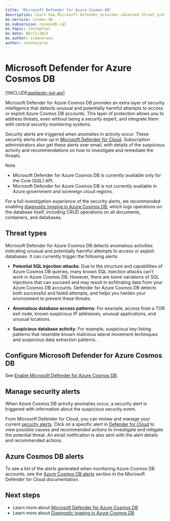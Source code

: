 ```yaml
---
title: 'Microsoft Defender for Azure Cosmos DB'
description: Learn how Microsoft Defender provides advanced threat protection on Azure Cosmos DB.
ms.service: cosmos-db
ms.subservice: cosmosdb-sql
ms.topic: conceptual
ms.date: 06/21/2022
ms.author: sidandrews
author: seesharprun
---
```


# Microsoft Defender for Azure Cosmos DB
[!INCLUDE[appliesto-sql-api](../includes/appliesto-sql-api.md)]

Microsoft Defender for Azure Cosmos DB provides an extra layer of security intelligence that detects unusual and potentially harmful attempts to access or exploit Azure Cosmos DB accounts. This layer of protection allows you to address threats, even without being a security expert, and integrate them with central security monitoring systems.

Security alerts are triggered when anomalies in activity occur. These security alerts show up in [Microsoft Defender for Cloud](https://azure.microsoft.com/services/security-center/). Subscription administrators also get these alerts over email, with details of the suspicious activity and recommendations on how to investigate and remediate the threats.

> [!NOTE]
>
> * Microsoft Defender for Azure Cosmos DB is currently available only for the Core (SQL) API.
> * Microsoft Defender for Azure Cosmos DB is not currently available in Azure government and sovereign cloud regions.

For a full investigation experience of the security alerts, we recommended enabling [diagnostic logging in Azure Cosmos DB](../monitor-cosmos-db.md), which logs operations on the database itself, including CRUD operations on all documents, containers, and databases.

## Threat types

Microsoft Defender for Azure Cosmos DB detects anomalous activities indicating unusual and potentially harmful attempts to access or exploit databases. It can currently trigger the following alerts:

- **Potential SQL injection attacks**: Due to the structure and capabilities of Azure Cosmos DB queries, many known SQL injection attacks can’t work in Azure Cosmos DB. However, there are some variations of SQL injections that can succeed and may result in exfiltrating data from your Azure Cosmos DB accounts. Defender for Azure Cosmos DB detects both successful and failed attempts, and helps you harden your environment to prevent these threats.

- **Anomalous database access patterns**: For example, access from a TOR exit node, known suspicious IP addresses, unusual applications, and unusual locations.

- **Suspicious database activity**: For example, suspicious key-listing patterns that resemble known malicious lateral movement techniques and suspicious data extraction patterns.

## Configure Microsoft Defender for Azure Cosmos DB

See [Enable Microsoft Defender for Azure Cosmos DB](../../defender-for-cloud/defender-for-databases-enable-cosmos-protections.md).

## Manage security alerts

When Azure Cosmos DB activity anomalies occur, a security alert is triggered with information about the suspicious security event. 

 From Microsoft Defender for Cloud, you can review and manage your current [security alerts](../../security-center/security-center-alerts-overview.md).  Click on a specific alert in [Defender for Cloud](https://portal.azure.com/#blade/Microsoft_Azure_Security/SecurityMenuBlade/0) to view possible causes and recommended actions to investigate and mitigate the potential threat. An email notification is also sent with the alert details and recommended actions.

## Azure Cosmos DB alerts

 To see a list of the alerts generated when monitoring Azure Cosmos DB accounts, see the [Azure Cosmos DB alerts](../../security-center/alerts-reference.md#alerts-azurecosmos) section in the Microsoft Defender for Cloud documentation.

## Next steps

* Learn more about [Microsoft Defender for Azure Cosmos DB](../../defender-for-cloud/concept-defender-for-cosmos.md)
* Learn more about [Diagnostic logging in Azure Cosmos DB](../cosmosdb-monitor-resource-logs.md)
